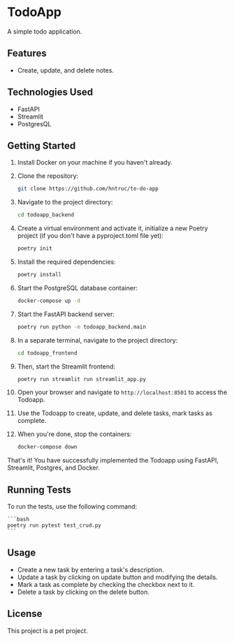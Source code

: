 # TodoApp

A simple todo application.

## Features

- Create, update, and delete notes.

## Technologies Used

- FastAPI
- Streamlit
- PostgresQL

## Getting Started

1. Install Docker on your machine if you haven't already.

2. Clone the repository:

    ```bash
    git clone https://github.com/hntruc/to-do-app
    ```

3. Navigate to the project directory:

    ```bash
    cd todoapp_backend
    ```

4. Create a virtual environment and activate it, initialize a new Poetry project (if you don't have a pyproject.toml file yet):

    ```bash
    poetry init
    ```

5. Install the required dependencies:

    ```bash
    poetry install
    ```

6. Start the PostgreSQL database container:

    ```bash
    docker-compose up -d
    ```

7. Start the FastAPI backend server:

    ```bash
    poetry run python -m todoapp_backend.main
    ```

8. In a separate terminal, navigate to the project directory:

    ```bash
    cd todoapp_frontend
    ```

8. Then, start the Streamlit frontend:

    ```bash
    poetry run streamlit run streamlit_app.py
    ```

9. Open your browser and navigate to `http://localhost:8501` to access the Todoapp.

10. Use the Todoapp to create, update, and delete tasks, mark tasks as complete.

11. When you're done, stop the containers:

    ```bash
    docker-compose down
    ```

That's it! You have successfully implemented the Todoapp using FastAPI, Streamlit, Postgres, and Docker.

## Running Tests

To run the tests, use the following command:

    ```bash
    poetry run pytest test_crud.py
    ```

## Usage

- Create a new task by entering a task's description.
- Update a task by clicking on update button and modifying the details.
- Mark a task as complete by checking the checkbox next to it.
- Delete a task by clicking on the delete button.

## License

This project is a pet project.